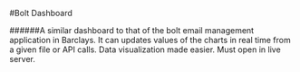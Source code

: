 #Bolt Dashboard

######A similar dashboard to that of the bolt email management application in Barclays. It can updates values of the charts in real time from a given file or API calls. Data visualization made easier. Must open in live server.
